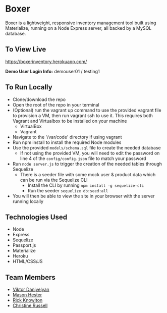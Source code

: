 # Boxer

Boxer is a lightweight, responsive inventory management tool built using Materialize, running on a Node Express server, all backed by a MySQL database.


## To View Live
https://boxerinventory.herokuapp.com/

**Demo User Login Info:** demouser01 / testing1

## To Run Locally
- Clone/download the repo
- Open the root of the repo in your terminal
- (Optional) run the vagrant up command to use the provided vagrant file to provision a VM, then run vagrant ssh to use it. This requires both Vagrant and Virtualbox to be installed on your machine
    - VirtualBox
    - Vagrant
- Navigate to the '/var/code' directory if using vagrant
- Run npm install to install the required Node modules
- Use the provided `models/schema.sql` file to create the needed database
    - If not using the provided VM, you will need to edit the password on line 4 of the `config/config.json` file to match your password
- Run `node server.js` to trigger the creation of the needed tables through Sequelize
    - There is a seeder file with some mock user & product data which can be run via the Sequelize CLI 
        - Install the CLI by running `npm install -g sequelize-cli`
        - Run the seeder `sequelize db:seed:all`
- You will then be able to view the site in your browser with the server running locally

## Technologies Used 
- Node
- Express
- Sequelize
- Passport.js
- Materialize
- Heroku
- HTML/CSS/JS

## Team Members
- [Viktor Daniyelyan](https://github.com/VitoDaniel)
- [Mason Hester](https://github.com/MasonHester)
- [Rick Knowlton](https://github.com/rickknowlton)
- [Christine Russell](https://github.com/crussell84/)
